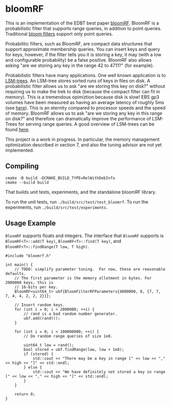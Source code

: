 # bloomRF

This is an implementation of the EDBT best paper [bloomRF](https://openproceedings.org/2023/conf/edbt/paper-190.pdf).
BloomRF is a probabilistic filter that supports range queries, in addition to point queries.  Traditional
[bloom filters](https://en.wikipedia.org/wiki/Bloom_filter) support only point queries.

Probabilitic filters, such as BloomRF, are compact data structures that support approximate membership queries.  You can insert keys and query for keys, however, if the filter tells you it is storing a key, it may (with a low and configurable probability) be a false positive.
BloomRF also allows asking "are we storing any key in the range 42 to 4711?" (for example).

Probabilistic filters have many applications.  One well known application is to [LSM-trees](https://www.cs.umb.edu/~poneil/lsmtree.pdf).
An LSM-tree stores sorted runs of keys in files on disk.  A probabilistic filter allows us to ask "are we storing this key on disk?" without requiring us to make the trek to disk (because the compact filter can fit in memory).  This is a tremendous opimiztion because disk is slow!  EBS gp3 volumes have been measured as having an average latency of roughly 5ms (see [here](https://www.percona.com/blog/performance-of-various-ebs-storage-types-in-aws/)).  This is an eternity compared to processor speeds and the speed of memory. BloomRF allows us to ask "are we storing any key in this range on disk?" and therefore can dramatically improve the performance of LSM-Trees for serving range queries.  A good overview of LSM-trees can be found [here](https://cs-people.bu.edu/mathan/publications/icde23-tutorial.pdf).

This project is a work in progress.  In particular, the memory management optimization described in section 7,
and also the tuning advisor are not yet implemented.

## Compiling

```
cmake -B build -DCMAKE_BUILD_TYPE=RelWithDebInfo
cmake --build build
```

That builds unit tests, experiments, and the standalone bloomRF library.

To run the unit tests, run `./build/src/test/test_bloomrf`.  To run the experiments, run `./build/src/test/experiments`.

## Usage Example

`BloomRF` supports floats and integers.  The interface that `BloomRF` supports is `BloomRF<T>::add(T key)`,
`BloomRF<T>::find(T key)`, and `BloomRF<T>::findRange(T low, T high)`.

```
#include "bloomrf.h"

int main() {
    // TODO: simplify parameter tuning.  For now, these are reasonable defaults.
    // The first parameter is the memory allotment in bytes. For 2000000 keys, this is
    // 16-bits per key.
    BloomRF<uint64_t> ubf{BloomFilterRFParameters{4000000, 0, {7, 7, 7, 4, 4, 2, 2, 2}}};

    // Insert random keys.
    for (int i = 0; i < 2000000; ++i) {
        // rand is a bad random number generator.
        ubf.add(rand());
    }

    for (int i = 0; i < 100000000; ++i) {
        // Do random range queries of size 1e8.

        uint64_t low = rand();
        bool stored = ubf.findRange(low, low + 1e8);
        if (stored) {
            std::cout << "There may be a key in range [" << low << "," << high << "]" << std::endl;
        } else {
            std::cout << "We have definitely not stored a key in range [" << low << "," << high << "]" << std::endl;
        }
    }

    return 0;
}

```